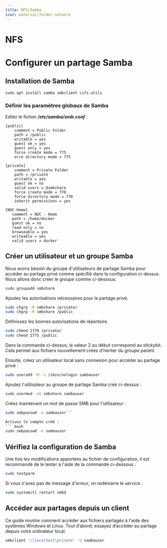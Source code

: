 ```yaml
---
title: NFS/Samba
icon: material/folder-network
---
```


# **NFS**

# **Configurer un partage Samba**

## Installation de Samba
``` bash
sudo apt install samba smbclient cifs-utils
```

### Définir les paramètres globaux de Samba

Editer le fichier **_/etc/samba/smb.conf_** :

```
[public]
	comment = Public Folder 
	path = /public 
	writable = yes 
	guest ok = yes 
	guest only = yes 
	force create mode = 775 
	orce directory mode = 775 

[private]
	comment = Private Folder
	path = /private
	writable = yes
	guest ok = no
	valid users = @smbshare
	force create mode = 770
	force directory mode = 770
	inherit permissions = yes

[NUC-Home]
   comment = NUC - Home
   path = /home/docker
   guest ok = no
   read only = no
   browseable = yes
   writeable = yes
   valid users = docker
```

## Créer un utilisateur et un groupe Samba

Nous avons besoin du groupe d'utilisateurs de partage Samba pour accéder au partage privé comme spécifié dans la configuration ci-dessus. Nous allons donc créer le groupe comme ci-dessous.

``` bash
sudo groupadd smbshare
```

Ajoutez les autorisations nécessaires pour le partage privé.

``` bash
sudo chgrp -R smbshare /private/
sudo chgrp -R smbshare /public
```

Définissez les bonnes autorisations de répertoire.
``` bash
sudo chmod 2770 /private/
sudo chmod 2775 /public
```

Dans la commande ci-dessus, la valeur 2 au début correspond au stickybit. Cela permet aux fichiers nouvellement créés d'hériter du groupe parent.

Ensuite, créez un utilisateur local sans connexion pour accéder au partage privé :
``` bash
sudo useradd -M -s /sbin/nologin sambauser
```

Ajoutez l'utilisateur au groupe de partage Samba créé ci-dessus :
``` bash
sudo usermod -aG smbshare sambauser
```

Créez maintenant un mot de passe SMB pour l'utilisateur :
``` bash
sudo smbpasswd -a sambauser```

Activez le compte créé :
``` bash
sudo smbpasswd -e sambauser
```

## Vérifiez la configuration de Samba

Une fois les modifications apportées au fichier de configuration, il est recommandé de le tester à l'aide de la commande ci-dessous :
``` bash
sudo testparm
```

Si vous n'avez pas de message d'erreur, on redémarre le service :
``` bash
sudo systemctl restart nmbd
```

## Accéder aux partages depuis un client

Ce guide montre comment accéder aux fichiers partagés à l'aide des systèmes Windows et Linux. Tout d’abord, essayez d’accéder au partage depuis votre ordinateur local.

``` bash
smbclient '\\localhost\private' -U sambauser
```